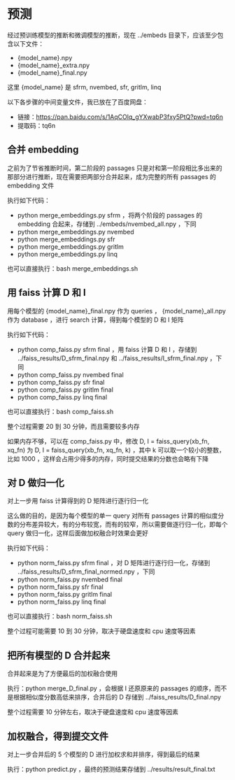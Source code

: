 # 预测

经过预训练模型的推断和微调模型的推断，现在 ../embeds 目录下，应该至少包含以下文件：
- {model_name}.npy
- {model_name}_extra.npy
- {model_name}_final.npy

这里 {model_name} 是 sfrm, nvembed, sfr, gritlm, linq

以下各步骤的中间变量文件，我已放在了百度网盘：
- 链接：https://pan.baidu.com/s/1AqCOlq_gYXwabP3fxy5PtQ?pwd=tq6n 
- 提取码：tq6n 

## 合并 embedding

之前为了节省推断时间，第二阶段的 passages 只是对和第一阶段相比多出来的那部分进行推断，现在需要把两部分合并起来，成为完整的所有 passages 的 embedding 文件

执行如下代码：
- python merge_embeddings.py sfrm ，将两个阶段的 passages 的 embedding 合起来，存储到 ../embeds/nvembed_all.npy ，下同
- python merge_embeddings.py nvembed
- python merge_embeddings.py sfr
- python merge_embeddings.py gritlm
- python merge_embeddings.py linq

也可以直接执行：bash merge_embeddings.sh

## 用 faiss 计算 D 和 I

用每个模型的 {model_name}_final.npy 作为 queries ， {model_name}_all.npy 作为 database ，进行 search 计算，得到每个模型的 D 和 I 矩阵

执行如下代码：
- python comp_faiss.py sfrm final ，用 faiss 计算 D 和 I ，存储到 ../faiss_results/D_sfrm_final.npy 和 ../faiss_results/I_sfrm_final.npy ，下同
- python comp_faiss.py nvembed final
- python comp_faiss.py sfr final
- python comp_faiss.py gritlm final
- python comp_faiss.py linq final

也可以直接执行：bash comp_faiss.sh

整个过程需要 20 到 30 分钟，而且需要较多内存

如果内存不够，可以在 comp_faiss.py 中，修改 D, I = faiss_query(xb_fn, xq_fn) 为 D, I = faiss_query(xb_fn, xq_fn, k) ，其中 k 可以取一个较小的整数，比如 1000 ，这样会占用少得多的内存，同时提交结果的分数也会略有下降

## 对 D 做归一化

对上一步用 faiss 计算得到的 D 矩阵进行逐行归一化

这么做的目的，是因为每个模型的单一 query 对所有 passages 计算的相似度分数的分布差异较大，有的分布较宽，而有的较窄，所以需要做逐行归一化，即每个 query 做归一化，这样后面做加权融合时效果会更好

执行如下代码：
- python norm_faiss.py sfrm final ，对 D 矩阵进行逐行归一化，存储到 ../faiss_results/D_sfrm_final_normed.npy ，下同
- python norm_faiss.py nvembed final
- python norm_faiss.py sfr final
- python norm_faiss.py gritlm final
- python norm_faiss.py linq final

也可以直接执行：bash norm_faiss.sh

整个过程可能需要 10 到 30 分钟，取决于硬盘速度和 cpu 速度等因素

## 把所有模型的 D 合并起来

合并起来是为了方便最后的加权融合使用

执行：python merge_D_final.py ，会根据 I 还原原来的 passages 的顺序，而不是根据相似度分数高低来排序，合并后的 D 存储到 ../faiss_results/D_final.npy

整个过程需要 10 分钟左右，取决于硬盘速度和 cpu 速度等因素

## 加权融合，得到提交文件

对上一步合并后的 5 个模型的 D 进行加权求和并排序，得到最后的结果

执行：python predict.py ，最终的预测结果存储到 ../results/result_final.txt
